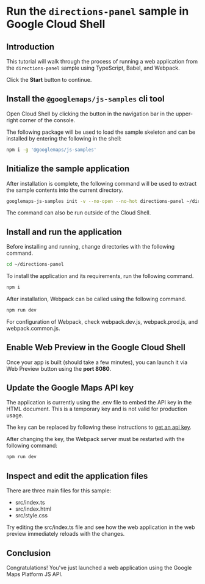 # Run the `directions-panel` sample in Google Cloud Shell

<walkthrough-tutorial-duration duration="10"/>

## Introduction

This tutorial will walk through the process of running a web application from
the `directions-panel` sample using TypeScript, Babel, and Webpack.

Click the **Start** button to continue.

## Install the `@googlemaps/js-samples` cli tool

Open Cloud Shell by clicking the
<walkthrough-cloud-shell-icon></walkthrough-cloud-shell-icon> button in the
navigation bar in the upper-right corner of the console.

The following package will be used to load the sample skeleton and can be
installed by entering the following in the shell:

```bash
npm i -g '@googlemaps/js-samples'
```

## Initialize the sample application

After installation is complete, the following command will be used to extract
the sample contents into the current directory.

```bash
googlemaps-js-samples init -v --no-open --no-hot directions-panel ~/directions-panel
```

The command can also be run outside of the Cloud Shell.

## Install and run the application

Before installing and running, change directories with the following command.

```bash
cd ~/directions-panel
```

To install the application and its requirements, run the following command.

```bash
npm i
```

After installation, Webpack can be called using the following command.

```bash
npm run dev
```

For configuration of Webpack, check
<walkthrough-editor-open-file filePath="directions-panel/webpack.dev.js">webpack.dev.js</walkthrough-editor-open-file>,
<walkthrough-editor-open-file filePath="directions-panel/webpack.prod.js">webpack.prod.js</walkthrough-editor-open-file>,
and
<walkthrough-editor-open-file filePath="directions-panel/webpack.common.js">webpack.common.js</walkthrough-editor-open-file>.

## Enable Web Preview in the Google Cloud Shell

Once your app is built (should take a few minutes), you can launch it via
<walkthrough-spotlight-pointer target="cloudshell" spotlightId="devshell-web-preview-button">Web
Preview button</walkthrough-spotlight-pointer> using the **port 8080**.

## Update the Google Maps API key

The application is currently using the
<walkthrough-editor-open-file filePath="directions-panel/.env">.env</walkthrough-editor-open-file>
file to embed the API key in the HTML document. This is a temporary key and is
not valid for production usage.

The key can be replaced by following these instructions to
[get an api key](https://developers.google.com/maps/documentation/javascript/get-api-key).

After changing the key, the Webpack server must be restarted with the following
command:

```bash
npm run dev
```

## Inspect and edit the application files

There are three main files for this sample:

*   <walkthrough-editor-open-file filePath="directions-panel/src/index.ts">src/index.ts</walkthrough-editor-open-file>
*   <walkthrough-editor-open-file filePath="directions-panel/src/index.html">src/index.html</walkthrough-editor-open-file>
*   <walkthrough-editor-open-file filePath="directions-panel/src/style.css">src/style.css</walkthrough-editor-open-file>

Try editing the <walkthrough-editor-open-file filePath="directions-panel/src/index.ts">src/index.ts</walkthrough-editor-open-file> file and see how the web application in the web preview immediately reloads with the changes.

## Conclusion

<walkthrough-conclusion-trophy></walkthrough-conclusion-trophy>

Congratulations! You've just launched a web application using the Google Maps
Platform JS API.
